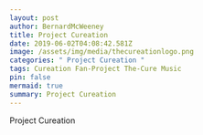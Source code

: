 ```yaml
---
layout: post
author: BernardMcWeeney
title: Project Cureation
date: 2019-06-02T04:08:42.581Z
image: /assets/img/media/thecureationlogo.png
categories: " Project Cureation "
tags: Cureation Fan-Project The-Cure Music
pin: false
mermaid: true
summary: Project Cureation
---
```

Project Cureation